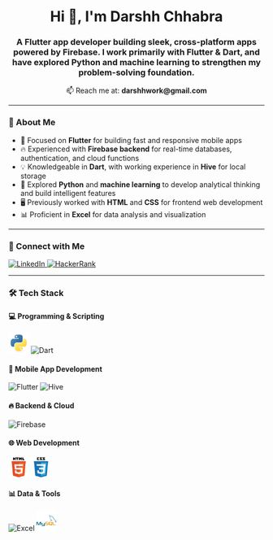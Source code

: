 <h1 align="center">Hi 👋, I'm Darshh Chhabra</h1>
<h3 align="center">A Flutter app developer building sleek, cross-platform apps powered by Firebase. I work primarily with Flutter & Dart, and have explored Python and machine learning to strengthen my problem-solving foundation.</h3>

<p align="center">📫 Reach me at: <strong>darshhwork@gmail.com</strong></p>

---

### 🚀 About Me
- 📱 Focused on **Flutter** for building fast and responsive mobile apps  
- 🔥 Experienced with **Firebase backend** for real-time databases, authentication, and cloud functions  
- 💡 Knowledgeable in **Dart**, with working experience in **Hive** for local storage  
- 🧠 Explored **Python** and **machine learning** to develop analytical thinking and build intelligent features  
- 🖥️ Previously worked with **HTML** and **CSS** for frontend web development  
- 📊 Proficient in **Excel** for data analysis and visualization

---

### 🤝 Connect with Me
<p align="left">
  <a href="https://www.linkedin.com/in/darshh-chhabra-39834a1a6" target="_blank" rel="noreferrer">
    <img src="https://cdn.jsdelivr.net/gh/devicons/devicon/icons/linkedin/linkedin-original.svg" alt="LinkedIn" width="40" height="40"/>
  </a>
  <a href="https://www.hackerrank.com/profile/darshh0009" target="_blank" rel="noreferrer">
    <img src="https://img.shields.io/badge/HackerRank-%2311B425?style=for-the-badge&logo=hackerrank&logoColor=white" alt="HackerRank" width="40" height="40"/>
  </a>
</p>

---

### 🛠️ Tech Stack

#### 💻 Programming & Scripting
<p>
  <img src="https://raw.githubusercontent.com/devicons/devicon/master/icons/python/python-original.svg" alt="Python" width="40" height="40"/>
  <img src="https://upload.wikimedia.org/wikipedia/commons/7/7e/Dart-logo.png" alt="Dart" width="40" height="40"/>
</p>

#### 📱 Mobile App Development
<p>
  <img src="https://cdn.worldvectorlogo.com/logos/flutter.svg" alt="Flutter" width="40" height="40"/>
  <img src="https://raw.githubusercontent.com/coderjojo/asset/master/hive.png" alt="Hive" width="40" height="40"/>
</p>

#### 🔥 Backend & Cloud
<p>
  <img src="https://www.vectorlogo.zone/logos/firebase/firebase-icon.svg" alt="Firebase" width="40" height="40"/>
</p>

#### 🌐 Web Development
<p>
  <img src="https://raw.githubusercontent.com/devicons/devicon/master/icons/html5/html5-original-wordmark.svg" alt="HTML5" width="40" height="40"/>
  <img src="https://raw.githubusercontent.com/devicons/devicon/master/icons/css3/css3-original-wordmark.svg" alt="CSS3" width="40" height="40"/>
</p>

#### 📊 Data & Tools
<p>
  <img src="https://upload.wikimedia.org/wikipedia/commons/0/0e/Microsoft_Excel_2013_logo.svg" alt="Excel" width="40" height="40"/>
  <img src="https://raw.githubusercontent.com/devicons/devicon/master/icons/mysql/mysql-original-wordmark.svg" alt="MySQL" width="40" height="40"/>
</p>
